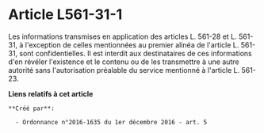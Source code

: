 # Article L561-31-1

Les informations transmises en application des articles L. 561-28 et L. 561-31, à l'exception de celles mentionnées au
premier alinéa de l'article L. 561-31, sont confidentielles. Il est interdit aux destinataires de ces informations d'en
révéler l'existence et le contenu ou de les transmettre à une autre autorité sans l'autorisation préalable du service
mentionné à l'article L. 561-23.

**Liens relatifs à cet article**

	**Créé par**:

	  - Ordonnance n°2016-1635 du 1er décembre 2016 - art. 5
